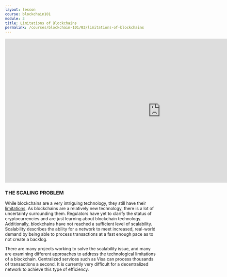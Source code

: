 ```yaml
---
layout: lesson
course: blockchain101
module: 3
title: Limitations of Blockchains
permalink: /courses/blockchain-101/03/limitations-of-blockchains
---
```


<iframe src="https://www.youtube.com/embed/hBGXsqiWdvw?rel=0" width="1024" height="475" frameborder="0" allowfullscreen="allowfullscreen"></iframe>


<h3>THE SCALING PROBLEM</h3>

<span style="font-weight: 400;">While blockchains are a very intriguing technology, they still have their <a href="/faq/limitations-of-blockchains/" target="_blank">limitations</a>. As blockchains are a relatively new technology, there is a lot of uncertainty surrounding them. Regulators have yet to clarify the status of cryptocurrencies and are just learning about blockchain technology. Additionally, blockchains have not reached a sufficient level of scalability. Scalability describes the ability for a network to meet increased, real-world demand by being able to process transactions at a fast enough pace as to not create a backlog. </span>

<span style="font-weight: 400;">There are many projects working to solve the scalability issue, and many are examining different approaches to address the technological limitations of a blockchain. Centralized services such as Visa can process thousands of transactions a second. It is currently very difficult for a decentralized network to achieve this type of efficiency.</span>

